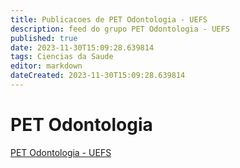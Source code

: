 ```yaml
---
title: Publicacoes de PET Odontologia - UEFS 
description: feed do grupo PET Odontologia - UEFS
published: true
date: 2023-11-30T15:09:28.639814
tags: Ciencias da Saude
editor: markdown
dateCreated: 2023-11-30T15:09:28.639814
---
```


# PET Odontologia
[PET Odontologia - UEFS](/grupo/79PETOdontologiaUEFS.md)